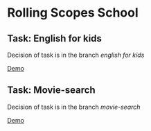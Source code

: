 # Rolling Scopes School

## Task: English for kids
Decision of task is in the branch _english for kids_

[Demo](https://smarrti-english-for-kids.netlify.app)

## Task: Movie-search
Decision of task is in the branch _movie-search_

[Demo](https://smarrti-movie-search.netlify.app)
